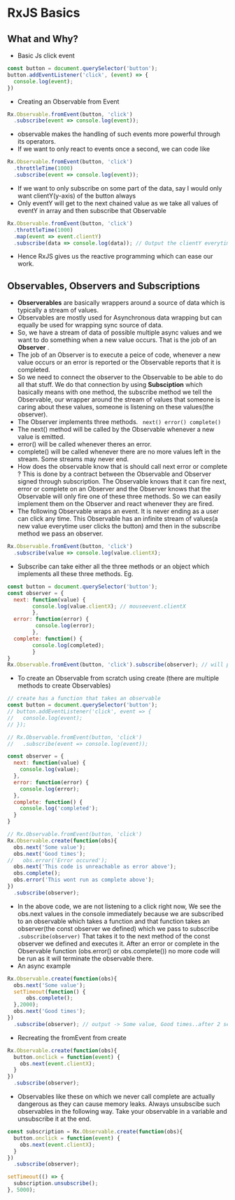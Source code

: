# RxJS Basics

## What and Why?
* Basic Js click event
```js
const button = document.querySelector('button');
button.addEventListener('click', (event) => {
  console.log(event);
})
```
* Creating an Observable from Event
```js
Rx.Observable.fromEvent(button, 'click')
  .subscribe(event => console.log(event));
```
* observable makes the handling of such events more powerful through its operators.
* If we want to only react to events once a second, we can code like
```js
Rx.Observable.fromEvent(button, 'click')
  .throttleTime(1000)
  .subscribe(event => console.log(event));
```
* If we want to only subscribe on some part of the data, say I would only want clientY(y-axis) of the button always
* Only eventY will get to the next chained value as we take all values of eventY in array and then subscribe that Observable
```js
Rx.Observable.fromEvent(button, 'click')
  .throttleTime(1000)
  .map(event => event.clientY) 
  .subscribe(data => console.log(data)); // Output the clientY everytime
```
* Hence RxJS gives us the reactive programming which can ease our work.

## Observables, Observers and Subscriptions

* **Observerables** are basically wrappers around a source of data which is typically a stream of values. 
* Observables are mostly used for Asynchronous data wrapping but can equally be used for wrapping sync source of data.
* So, we have a stream of data of possible multiple async values and we want to do something when a new value occurs. That is the job of an **Observer** . 
* The job of an Observer is to execute a peice of code, whenever a new value occurs or an error is reported or the Observable reports that it is completed.
* So we need to connect the observer to the Observable to be able to do all that stuff. We do that connection by using **Subsciption** which basically means with one method, the subscribe method we tell the Observable, our wrapper around the stream of values that someone is caring about these values, someone is listening on these values(the observer).
* The Observer implements three methods. ` next() error() complete()`
* The next() method will be called by the Observable whenever a new value is emitted.
* error() will be called whenever theres an error.
* complete() will be called whenever there are no more values left in the stream. Some streams may never end.
* How does the observable know that is should call next error or complete ? This is done by a contract between the Observable and Observer signed through subscription. The Observable knows that it can fire next, error or complete on an Observer and the Observer knows that the Observable will only fire one of these three methods. So we can easily implement them on the Observer and react whenever they are fired.  
* The following Observable wraps an event. It is never ending as a user can click any time. This Observable has an infinite stream of values(a new value everytime user clicks the button) amd then in the subscribe method we pass an observer. 
```js
Rx.Observable.fromEvent(button, 'click')
  .subscribe(value => console.log(value.clientX);
```
* Subscribe can take either all the three methods or an object which implements all these three methods. Eg.
```js
const button = document.querySelector('button');
const observer = {
  next: function(value) {
        console.log(value.clientX); // mouseevent.clientX
        },
  error: function(error) {
         console.log(error);
        },
  complete: function() {
        console.log(completed);
        }
}
Rx.Observable.fromEvent(button, 'click').subscribe(observer); // will produce the same results as above code
```
* To create an Observable from scratch using create (there are multiple methods to create Observables)
```js
// create has a function that takes an observable
const button = document.querySelector('button');
// button.addEventListener('click', event => {
//   console.log(event);
// });

// Rx.Observable.fromEvent(button, 'click')
//   .subscribe(event => console.log(event));

const observer = {
  next: function(value) {
    console.log(value);
  },
  error: function(error) {
    console.log(error);
  },
  complete: function() {
    console.log('completed');
  }
}

// Rx.Observable.fromEvent(button, 'click')
Rx.Observable.create(function(obs){
  obs.next('Some value');
  obs.next('Good times');
//   obs.error('Error occured');
  obs.next('This code is unreachable as error above');
  obs.complete();
  obs.error('This wont run as complete above');
})
  .subscribe(observer);
```
* In the above code, we are not listening to a click right now, We see the obs.next values in the console immediately because we are subscribed to an observable which takes a function and that function takes an observer(the const observer we defined) which we pass to subscribe `.subscribe(observer)` That takes it to the next method of the const observer we defined and executes it. After an error or complete in the Observable function (obs.error() or obs.complete()) no more code will be run as it will terminate the observable there.
* An async example 
```js
Rx.Observable.create(function(obs){
  obs.next('Some value');
  setTimeout(function() {
      obs.complete();
  },2000);
  obs.next('Good times');
})
  .subscribe(observer); // output -> Some value, Good times..after 2 seconds, completed
```
* Recreating the fromEvent from create 
```js
Rx.Observable.create(function(obs){
  button.onclick = function(event) {
    obs.next(event.clientX);
  }
})
  .subscribe(observer);
```
* Observables like these on which we never call complete are actually dangerous as they can cause memory leaks. Always unsubscibe such observables in the following way. Take your observable in a variable and unsubscribe it at the end.
```js
const subscription = Rx.Observable.create(function(obs){
  button.onclick = function(event) {
    obs.next(event.clientX);
  }
})
  .subscribe(observer);

setTimeout(() => {
  subscription.unsubscribe();
}, 5000);
```
